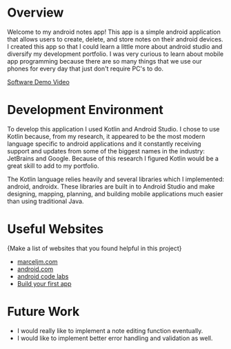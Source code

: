 # Overview

Welcome to my android notes app! This app is a simple android application that allows users to create, delete, and store notes on their android devices. I created this app so that I could learn a little more about android studio and diversify my development portfolio. I was very curious to learn about mobile app programming because there are so many things that we use our phones for every day that just don't require PC's to do.

[Software Demo Video](http://youtube.link.goes.here)

# Development Environment

To develop this application I used Kotlin and Android Studio. I chose to use Kotlin because, from my research, it appeared to be the most modern language specific to android applications and it constantly receiving support and updates from some of the biggest names in the industry: JetBrains and Google. Because of this research I figured Kotlin would be a great skill to add to my portfolio. 

The Kotlin language relies heavily and several libraries which I implemented: android, androidx. These libraries are built in to Android Studio and make designing, mapping, planning, and building mobile applications much easier than using traditional Java. 

# Useful Websites

{Make a list of websites that you found helpful in this project}
* [marceljm.com](https://marceljm.com/android/android-tutorial-part-4-sharing-your-project-on-github/)
* [android.com](https://developer.android.com/studio)
* [android code labs](https://developer.android.com/codelabs/basic-android-kotlin-compose-first-app#7)
* [Build your first app](https://developer.android.com/codelabs/basic-android-kotlin-compose-first-app#7)

# Future Work

* I would really like to implement a note editing function eventually.
* I would like to implement better error handling and validation as well.
